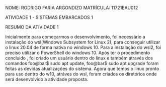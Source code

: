 NOME: RODRIGO FARIA ARGONDIZO
MATRÍCULA: 11721EAU012

ATIVIDADE 1 - SISTEMAS EMBARCADOS 1 

RESUMO DA ATIVIDADE 1

  Inicialmente para começarmos o desenvolvimento, foi necessário a instalação do wsl(Windows Subsystem for Linux 2), para conseguir utilizar o linux 20.04 de forma nativa no windows 10. Para a instalação do wsl2, foi preciso utilizar o PowerShell do windows 10. Após ter o procedimento concluido , foi criado um usuário dentro do linux e também através dos comandos foo@bar$ sudo apt update, foo@bar$ sudo apt upgrade foram feitas as devidas atualizações do sistema. 
  Agora que temos o linux pronto para uso dentro do w10, atráves do wsl, foram criados os diretórios onde será desenvolvido a atividade proposta.
